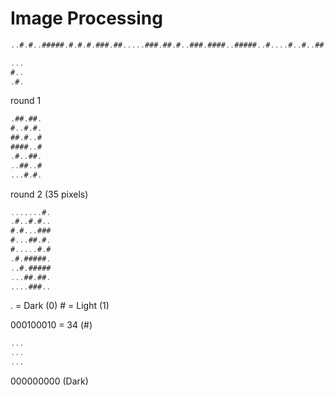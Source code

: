 # Image Processing

```go
..#.#..#####.#.#.#.###.##.....###.##.#..###.####..#####..#....#..#..##..###..######.###...####..#..#####..##..#.#####...##.#.#..#.##..#.#......#.###.######.###.####...#.##.##..#..#..#####.....#.#....###..#.##......#.....#..#..#..##..#...##.######.####.####.#.#...#.......#..#.#.#...####.##.#......#..#...##.#.##..#...##.#.##..###.#......#.#.......#.#.#.####.###.##...#.....####.#..#..#.##.#....##..#.####....##...##..#...#......#.#.......#.......##..####..#...#.#.#...##..#.#..###..#####........#..####......#..#

...
#..
.#.
```

round 1

```go
.##.##.
#..#.#.
##.#..#
####..#
.#..##.
..##..#
...#.#.
```

round 2 (35 pixels)

```go
.......#.
.#..#.#..
#.#...###
#...##.#.
#.....#.#
.#.#####.
..#.#####
...##.##.
....###..
```

. = Dark (0)
\# = Light (1)

000100010 = 34 (#)

```go
...
...
...
```

000000000 (Dark)
